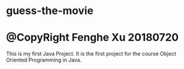 # guess-the-movie
# @CopyRight Fenghe Xu 20180720

This is my first Java Project.
It is the first project for the course Object Oriented Programming in Java.
